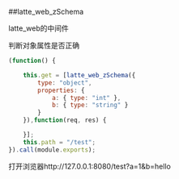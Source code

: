 ##latte_web_zSchema

latte_web的中间件

判断对象属性是否正确

```js
(function() {

	this.get = [latte_web_zSchema({
		type: "object",
		properties: {
            a: { type: "int" },
            b: { type: "string" }
        }
	}),function(req, res) {

	}];
	this.path = "/test";
}).call(module.exports);
```

打开浏览器http://127.0.0.1:8080/test?a=1&b=hello
